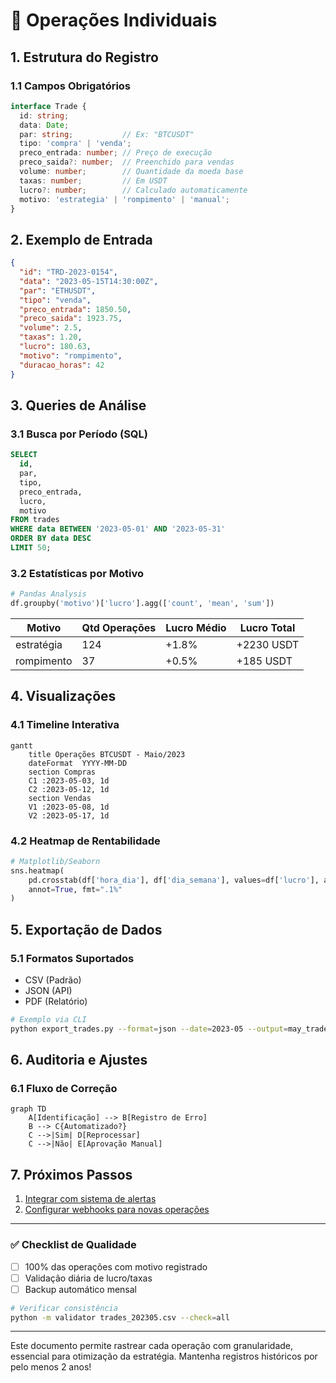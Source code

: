 # 📝 Operações Individuais  


## 1. Estrutura do Registro  
### 1.1 Campos Obrigatórios  
```typescript
interface Trade {
  id: string;
  data: Date;
  par: string;           // Ex: "BTCUSDT"
  tipo: 'compra' | 'venda';
  preco_entrada: number; // Preço de execução
  preco_saida?: number;  // Preenchido para vendas
  volume: number;        // Quantidade da moeda base
  taxas: number;         // Em USDT
  lucro?: number;        // Calculado automaticamente
  motivo: 'estrategia' | 'rompimento' | 'manual';
}
```

## 2. Exemplo de Entrada  
```json
{
  "id": "TRD-2023-0154",
  "data": "2023-05-15T14:30:00Z",
  "par": "ETHUSDT",
  "tipo": "venda",
  "preco_entrada": 1850.50,
  "preco_saida": 1923.75,
  "volume": 2.5,
  "taxas": 1.20,
  "lucro": 180.63,
  "motivo": "rompimento",
  "duracao_horas": 42
}
```

## 3. Queries de Análise  

### 3.1 Busca por Período (SQL)  
```sql
SELECT 
  id,
  par,
  tipo,
  preco_entrada,
  lucro,
  motivo
FROM trades
WHERE data BETWEEN '2023-05-01' AND '2023-05-31'
ORDER BY data DESC
LIMIT 50;
```

### 3.2 Estatísticas por Motivo  
```python
# Pandas Analysis
df.groupby('motivo')['lucro'].agg(['count', 'mean', 'sum'])
```

| Motivo      | Qtd Operações | Lucro Médio | Lucro Total |  
|-------------|---------------|-------------|-------------|  
| estratégia  | 124           | +1.8%       | +2230 USDT  |  
| rompimento  | 37            | +0.5%       | +185 USDT   |  

## 4. Visualizações  

### 4.1 Timeline Interativa  
```mermaid
gantt
    title Operações BTCUSDT - Maio/2023
    dateFormat  YYYY-MM-DD
    section Compras
    C1 :2023-05-03, 1d
    C2 :2023-05-12, 1d
    section Vendas
    V1 :2023-05-08, 1d
    V2 :2023-05-17, 1d
```

### 4.2 Heatmap de Rentabilidade  
```python
# Matplotlib/Seaborn
sns.heatmap(
    pd.crosstab(df['hora_dia'], df['dia_semana'], values=df['lucro'], aggfunc='mean'),
    annot=True, fmt=".1%"
)
```

## 5. Exportação de Dados  
### 5.1 Formatos Suportados  
- CSV (Padrão)  
- JSON (API)  
- PDF (Relatório)  

```bash
# Exemplo via CLI
python export_trades.py --format=json --date=2023-05 --output=may_trades.json
```

## 6. Auditoria e Ajustes  
### 6.1 Fluxo de Correção  
```mermaid
graph TD
    A[Identificação] --> B[Registro de Erro]
    B --> C{Automatizado?}
    C -->|Sim| D[Reprocessar]
    C -->|Não| E[Aprovação Manual]
```

## 7. Próximos Passos  
1. [Integrar com sistema de alertas](#)  
2. [Configurar webhooks para novas operações](#)  

---

### ✅ Checklist de Qualidade  
- [ ] 100% das operações com motivo registrado  
- [ ] Validação diária de lucro/taxas  
- [ ] Backup automático mensal  

```bash
# Verificar consistência
python -m validator trades_202305.csv --check=all
``` 

---

Este documento permite rastrear cada operação com granularidade, essencial para otimização da estratégia. Mantenha registros históricos por pelo menos 2 anos!